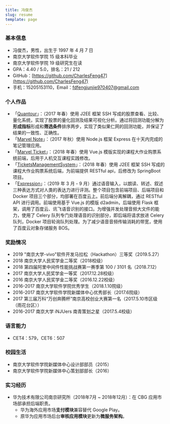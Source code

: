 ```yaml
---
title: 冯俊杰
slug: resume
template: page
---
```


### 基本信息

+ 冯俊杰，男性，出生于 1997 年 4 月 7 日
+ 南京大学软件学院 15 级本科毕业
+ 南京大学软件学院 19 级研究生在读
+ GPA：4.40 / 5.0，排名：21 / 212
+ GitHub：[https://github.com/CharlesFeng47](https://github.com/CharlesFeng47)
+ 手机：15205153110，Email：fdfengjunjie970407@gmail.com

### 个人作品 

+ 「[Quantour](https://github.com/NJUASI/Quantour)」：（2017 年春）使用 J2EE 框架 SSH 写成的股票查看、比较、量化系统，实现了股票的量化回测及结果可视化分析。通过将回测功能分解为**形成指标**形成和**筛选条件**排序两步，实现了类似果仁网的回测功能，并保证了结果的一致性、正确性。
+ 「[Marvel Note](https://github.com/CharlesFeng47/MarvelNote)」：（2017 年秋）使用 Node.js 框架 Express 在十天内完成的笔记管理应用。
+ 「[Marvel Ticket](https://github.com/CharlesFeng47/MarvelTicket)」：（2018 年春）使用 Vue.js 模版实现的课程大作业购票系统前端，后用于人机交互课程实践修改。
+ 「[TicketsManagementSystem](https://github.com/CharlesFeng47/TicketsManagementSystem)」：（2018 年春）使用 J2EE 框架 SSH 写成的课程大作业购票系统后端，为前端提供 RESTful api，后修改为 SpringBoot 项目。
+ 「[Expression](https://expression.iselab.cn)」：（2019 年 3 月 - 9 月）通过语音输入，以朗读、转述、叙述三种表达方式对人类的表达力进行评测。整个项目包含前端项目、后端项目和 Docker 项目三个部分，均部署在百度云上。前后端分离解耦，通过 RESTful API 进行调用。前端使用基于 Vue.js 的模版 d2admin，后端使用 Flask 框架，调用了百度云、讯飞语音识别的接口。为增强并发处理音频大文件的能力，使用了 Celery 队列专门处理语音的识别部分，即后端将请求放进 Celery 队列，Docker 项目轮询队列处理。为了减少语音音频传输消耗的带宽，使用了百度云对象存储服务 BOS。

### 奖励情况

+ 2019 "南京大学-vivo"软件开发马拉松（Hackathon）三等奖（2019.5.27）
+ 2018 南京大学人民奖学金二等奖（2018校级）
+ 2018 第四届阿⾥中间件性能挑战赛第⼀赛季第 100 / 3101 名（2018.7.12）
+ 2017 南京大学人民奖学金一等奖（2017.12.28校级）
+ 2016 南京大学人民奖学金二等奖（2016.12.22校级）
+ 2016-2017 南京大学软件学院优秀学生（2018.1.10院级）
+ 2016-2017 南京大学软件学院新媒体中心优秀部长（2017.6院级）
+ 2017 第三届万科“万创奔腾杯”南京高校创业大赛第一名（2017.5.10市区级（雨花台区））
+ 2016-2017 南京大学 iNJUers 南青策划之星（2017.5.4校级）

### 语言能力

+ CET4：579，CET6：507

### 校园生活

+ 南京大学软件学院新媒体中心设计部部员（2015）
+ 南京大学软件学院新媒体中心策划部部长（2016）

### 实习经历

+ 华为技术有限公司南京研究所（2018年7月 ~ 2018年12月）：在 CBG 应用市场部承担后端职责。
  + 华为海外应用市场**支付模块**兼容替代 Google Play。
  + 原华为应用市场后台**审核应用模块**更新为**微服务架构**。